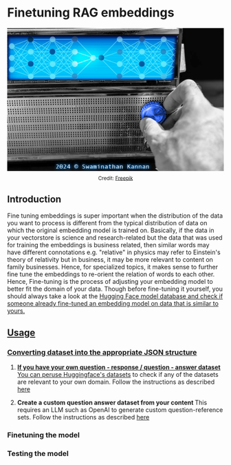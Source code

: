 # Finetuning RAG embeddings

<p align="center">
<img src = "https://github.com/SwamiKannan/Finetuning-RAG-Embeddings/blob/main/images/cover.png"><br>
<sub> Credit: <a href="https://www.freepik.com/premium-photo/tuning-radio-radio-station_16035333.htm">Freepik</a></sub>
</p>

## Introduction
Fine tuning embeddings is super important when the distribution of the data you want to process is different from the typical distribution of data on which the original embedding model is trained on. Basically, if the data in your vectorstore is science and research-related but the data that was used for training the embeddings is business related, then similar words may have different connotations e.g. "relative" in physics may refer to Einstein's theory of relativity but in business, it may be more relevant to content on family businesses. Hence, for specialized topics, it makes sense to further fine tune the embeddings to re-orient the relation of words to each other.
Hence, Fine-tuning is the process of adjusting your embedding model to better fit the domain of your data. Though before fine-tuning it yourself, you should always take a look at the <a href="https://huggingface.co/models"> Hugging Face model database and check if someone already fine-tuned an embedding model on data that is similar to yours.

## Usage
### Converting dataset into the appropriate JSON structure
1. <b> If you have your own question - response / question - answer dataset</b>
    You can peruse <a href="https://huggingface.co/docs/datasets/index">Huggingface's datasets</a> to check if any of the datasets are relevant to your own domain.
    Follow the instructions as described <a href="https://github.com/SwamiKannan/Creating-Llamaindex-EmbeddingQAFinetuneDataset-compatible-files/blob/main/README.md"> here </a>

2. <b> Create a custom question answer dataset from your content </b>
    This requires an LLM such as OpenAI to generate custom question-reference sets.
   Follow the instructions as described <a href="https://docs.llamaindex.ai/en/latest/examples/finetuning/embeddings/finetune_embedding.html#generate-corpus">here</a>
### Finetuning the model

### Testing the model
